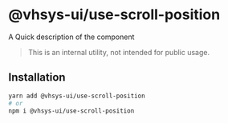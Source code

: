 # @vhsys-ui/use-scroll-position

A Quick description of the component

> This is an internal utility, not intended for public usage.

## Installation

```sh
yarn add @vhsys-ui/use-scroll-position
# or
npm i @vhsys-ui/use-scroll-position
```
